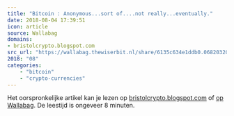 ```yaml
---
title: "Bitcoin : Anonymous...sort of....not really...eventually."
date: 2018-08-04 17:39:51
icon: article
source: Wallabag
domains:
- bristolcrypto.blogspot.com
src_url: "https://wallabag.thewiserbit.nl/share/6135c634e1ddb0.06820320"
2018: "08"
categories:
    - "bitcoin"
    - "crypto-currencies"
---
```

Het oorspronkelijke artikel kan je lezen op [bristolcrypto.blogspot.com](http://bristolcrypto.blogspot.com/2014/01/bitcoin-anonymoussort-ofnot.html) of [op Wallabag](https://wallabag.thewiserbit.nl/share/6135c634e1ddb0.06820320). De leestijd is ongeveer 8 minuten.